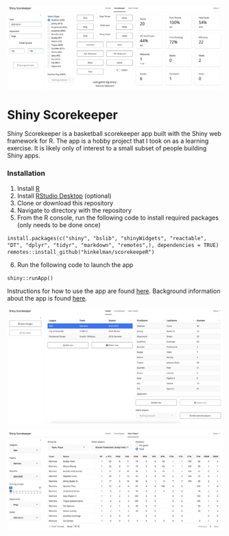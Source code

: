 ![Shiny Scorekeeper](docs/img/scorekeeper.png)

# Shiny Scorekeeper

Shiny Scorekeeper is a basketball scorekeeper app built with the Shiny web framework for R. The app is a hobby project that I took on as a learning exercise. It is likely only of interest to a small subset of people building Shiny apps. 

### Installation

1. Install [R](https://www.r-project.org)
2. Install [RStudio Desktop](https://posit.co/download/rstudio-desktop/) (optional)
3. Clone or download this repository
4. Navigate to directory with the repository
5. From the R console, run the following code to install required packages (only needs to be done once)
```
install.packages(c("shiny", "bslib", "shinyWidgets", "reactable", "DT", "dplyr", "tidyr", "markdown", "remotes",), dependencies = TRUE)
remotes::install_github("hinkelman/scorekeepeR")
```
6. Run the following code to launch the app
```
shiny::runApp()
```

Instructions for how to use the app are found [here](https://github.com/hinkelman/Shiny-Scorekeeper/blob/main/markdown/instructions.md). Background information about the app is found [here](https://github.com/hinkelman/Shiny-Scorekeeper/blob/main/markdown/background.md).   

![roster](docs/img/roster.png)  

![stats](docs/img/stats.png)  
